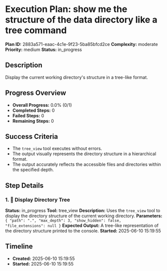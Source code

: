 # Execution Plan: show me the structure of the data directory like a tree command

**Plan ID:** 2883a571-eaac-4c1e-9f23-5ba85bfcd2ce
**Complexity:** moderate
**Priority:** medium
**Status:** in_progress

## Description
Display the current working directory's structure in a tree-like format.

## Progress Overview
- **Overall Progress:** 0.0% (0/1)
- **Completed Steps:** 0
- **Failed Steps:** 0
- **Remaining Steps:** 0

## Success Criteria
- The `tree_view` tool executes without errors.
- The output visually represents the directory structure in a hierarchical format.
- The output accurately reflects the accessible files and directories within the specified depth.

## Step Details

### 1. 🔄 Display Directory Tree

**Status:** in_progress
**Tool:** tree_view
**Description:** Uses the `tree_view` tool to display the directory structure of the current working directory.
**Parameters:** `{
  "path": ".",
  "max_depth": 3,
  "show_hidden": false,
  "file_extensions": null
}`
**Expected Output:** A tree-like representation of the directory structure printed to the console.
**Started:** 2025-06-10 15:19:55


## Timeline

- **Created:** 2025-06-10 15:19:55
- **Started:** 2025-06-10 15:19:55
